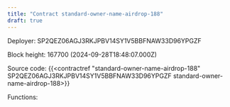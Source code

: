 ```yaml
---
title: "Contract standard-owner-name-airdrop-188"
draft: true
---
```

Deployer: SP2QEZ06AGJ3RKJPBV14SY1V5BBFNAW33D96YPGZF


 



Block height: 167700 (2024-09-28T18:48:07.000Z)

Source code: {{<contractref "standard-owner-name-airdrop-188" SP2QEZ06AGJ3RKJPBV14SY1V5BBFNAW33D96YPGZF standard-owner-name-airdrop-188>}}

Functions:


